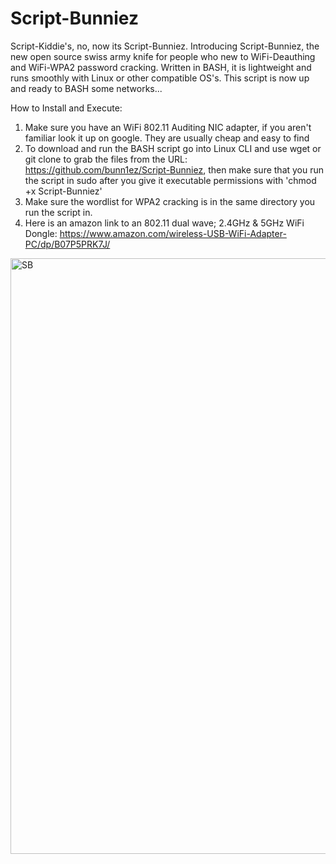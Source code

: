 # Script-Bunniez
Script-Kiddie's, no, now its Script-Bunniez. Introducing Script-Bunniez, the new open source swiss army knife for people who new to WiFi-Deauthing and WiFi-WPA2 password cracking. Written in BASH, it is lightweight and runs smoothly with Linux or other compatible OS's. This script is now up and ready to BASH some networks...

How to Install and Execute:
1. Make sure you have an WiFi 802.11 Auditing NIC adapter, if you aren't familiar look it up on google. They are usually cheap and easy to find
2. To download and run the BASH script go into Linux CLI and use wget or git clone to grab the files from the URL: https://github.com/bunn1ez/Script-Bunniez, then make sure that you run the script in sudo after you give it executable permissions with 'chmod +x Script-Bunniez'
3. Make sure the wordlist for WPA2 cracking is in the same directory you run the script in.
4. Here is an amazon link to an 802.11 dual wave; 2.4GHz & 5GHz WiFi Dongle:
 https://www.amazon.com/wireless-USB-WiFi-Adapter-PC/dp/B07P5PRK7J/
 <img width="953" alt="SB" src="https://user-images.githubusercontent.com/128931852/228379153-5e73c4c6-4324-4430-b930-febeacfc9045.png">

